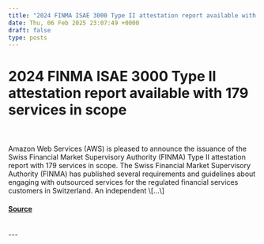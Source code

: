 ```yaml
---
title: "2024 FINMA ISAE 3000 Type II attestation report available with 179 services in scope"
date: Thu, 06 Feb 2025 23:07:49 +0000
draft: false
type: posts
---
```

# 2024 FINMA ISAE 3000 Type II attestation report available with 179 services in scope

<br/>

<br/>
Amazon Web Services (AWS) is pleased to announce the issuance of the Swiss Financial Market Supervisory Authority (FINMA) Type II attestation report with 179 services in scope. The Swiss Financial Market Supervisory Authority (FINMA) has published several requirements and guidelines about engaging with outsourced services for the regulated financial services customers in Switzerland. An independent \[…\]

#### [Source](https://aws.amazon.com/blogs/security/2024-finma-isae-3000-type-ii-attestation-report-available-with-179-services-in-scope/)

<br/>
---
